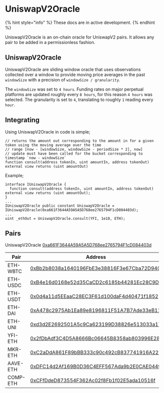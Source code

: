 # UniswapV2Oracle

{% hint style="info" %}
These docs are in active development.
{% endhint %}

UniswapV2Oracle is an on-chain oracle for UniswapV2 pairs. It allows any pair to be added in a permissionless fashion.

## UniswapV2Oracle

UniswapV2Oracle are sliding window oracle that uses observations collected over a window to provide moving price averages in the past `windowSize` with a precision of `windowSize / granularity`.  

The `windowSize` was set to `4 hours`. Funding rates on major perpetual platforms are updated roughly every `8 hours`, for this reason `4 hours` was selected. The granularity is set to `4`, translating to roughly `1` reading every `hour`.  

## Integrating

Using UniswapV2Oracle in code is simple;

```
// returns the amount out corresponding to the amount in for a given token using the moving average over the time
// range [now - [windowSize, windowSize - periodSize * 2], now]
// update must have been called for the bucket corresponding to timestamp `now - windowSize`
function consult(address tokenIn, uint amountIn, address tokenOut) external view returns (uint amountOut)
```

Example;

```
interface IUniswapV2Oracle {
  function consult(address tokenIn, uint amountIn, address tokenOut) external view returns (uint amountOut);
}
...
IUniswapV2Oracle public constant UniswapV2Oracle = IUniswapV2Oracle(0xa661F3644A59A5A5D768ee2765794F1cD084403d);
...
uint _ethOut = UniswapV2Oracle.consult(YFI, 1e18, ETH);
```

## Pairs

UniswapV2Oracle [0xa661F3644A59A5A5D768ee2765794F1cD084403d](https://etherscan.io/address/0xa661F3644A59A5A5D768ee2765794F1cD084403d)  

Pair | Address | Asset
-- | -- | --
ETH-WBTC | [0xBb2b8038a1640196FbE3e38816F3e67Cba72D940](https://etherscan.io/address/0xBb2b8038a1640196FbE3e38816F3e67Cba72D940) | [0x2260FAC5E5542a773Aa44fBCfeDf7C193bc2C599](https://etherscan.io/address/0x2260FAC5E5542a773Aa44fBCfeDf7C193bc2C599)
ETH-USDC | [0xB4e16d0168e52d35CaCD2c6185b44281Ec28C9Dc](https://etherscan.io/address/0xB4e16d0168e52d35CaCD2c6185b44281Ec28C9Dc) |	[0xA0b86991c6218b36c1d19D4a2e9Eb0cE3606eB48](https://etherscan.io/address/0xA0b86991c6218b36c1d19D4a2e9Eb0cE3606eB48)
ETH-USDT | [0x0d4a11d5EEaaC28EC3F61d100daF4d40471f1852](https://etherscan.io/address/0x0d4a11d5EEaaC28EC3F61d100daF4d40471f1852) |	[0xdAC17F958D2ee523a2206206994597C13D831ec7](https://etherscan.io/address/0xdAC17F958D2ee523a2206206994597C13D831ec7)
ETH-DAI | [0xA478c2975Ab1Ea89e8196811F51A7B7Ade33eB11](https://etherscan.io/address/0xA478c2975Ab1Ea89e8196811F51A7B7Ade33eB11) | [0x6B175474E89094C44Da98b954EedeAC495271d0F](https://etherscan.io/address/0x6B175474E89094C44Da98b954EedeAC495271d0F)
ETH-UNI | [0xd3d2E2692501A5c9Ca623199D38826e513033a17](https://etherscan.io/address/0xd3d2E2692501A5c9Ca623199D38826e513033a17) | [0x1f9840a85d5aF5bf1D1762F925BDADdC4201F984](https://etherscan.io/address/0x1f9840a85d5aF5bf1D1762F925BDADdC4201F984)
YFI-ETH | [0x2fDbAdf3C4D5A8666Bc06645B8358ab803996E28](https://etherscan.io/address/0x2fDbAdf3C4D5A8666Bc06645B8358ab803996E28) | [0x0bc529c00C6401aEF6D220BE8C6Ea1667F6Ad93e](https://etherscan.io/address/0x0bc529c00C6401aEF6D220BE8C6Ea1667F6Ad93e)
MKR-ETH | [0xC2aDdA861F89bBB333c90c492cB837741916A225](https://etherscan.io/address/0xC2aDdA861F89bBB333c90c492cB837741916A225) | [0x9f8F72aA9304c8B593d555F12eF6589cC3A579A2](https://etherscan.io/address/0x9f8F72aA9304c8B593d555F12eF6589cC3A579A2)
AAVE-ETH | [0xDFC14d2Af169B0D36C4EFF567Ada9b2E0CAE044f](https://etherscan.io/address/0xDFC14d2Af169B0D36C4EFF567Ada9b2E0CAE044f)| [0x7Fc66500c84A76Ad7e9c93437bFc5Ac33E2DDaE9](https://etherscan.io/address/0x7Fc66500c84A76Ad7e9c93437bFc5Ac33E2DDaE9)
COMP-ETH | [0xCFfDdeD873554F362Ac02f8Fb1f02E5ada10516f](https://etherscan.io/address/0xCFfDdeD873554F362Ac02f8Fb1f02E5ada10516f) | [0xc00e94Cb662C3520282E6f5717214004A7f26888](https://etherscan.io/address/0xc00e94Cb662C3520282E6f5717214004A7f26888)
